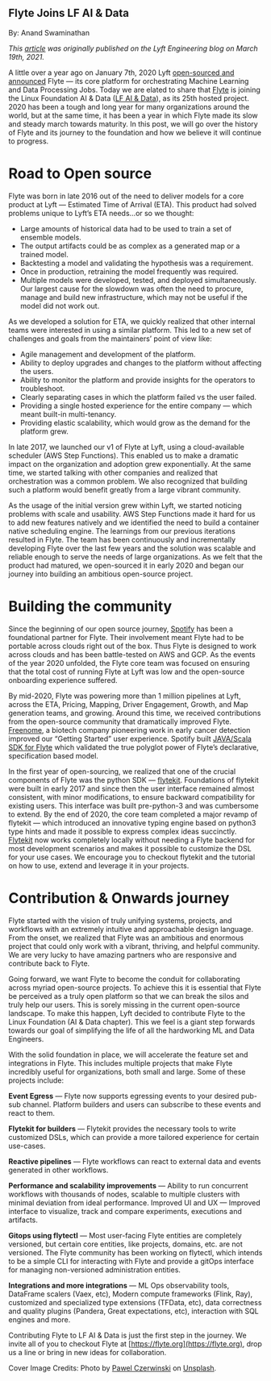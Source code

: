 ## Flyte Joins LF AI & Data

By: Anand Swaminathan

*This [article](https://eng.lyft.com/flyte-joins-lf-ai-data-48c9b4b60eec) was originally published on the Lyft Engineering blog on March 19th, 2021.*

A little over a year ago on January 7th, 2020 Lyft [open-sourced and announced](https://eng.lyft.com/introducing-flyte-cloud-native-machine-learning-and-data-processing-platform-fb2bb3046a59) Flyte — its core platform for orchestrating Machine Learning and Data Processing Jobs. Today we are elated to share that [Flyte](https://flyte.org/) is joining the Linux Foundation AI & Data ([LF AI & Data](https://lfaidata.foundation/)), as its 25th hosted project. 2020 has been a tough and long year for many organizations around the world, but at the same time, it has been a year in which Flyte made its slow and steady march towards maturity. In this post, we will go over the history of Flyte and its journey to the foundation and how we believe it will continue to progress.

# Road to Open source
Flyte was born in late 2016 out of the need to deliver models for a core product at Lyft — Estimated Time of Arrival (ETA). This product had solved problems unique to Lyft’s ETA needs…or so we thought:

- Large amounts of historical data had to be used to train a set of ensemble models.
- The output artifacts could be as complex as a generated map or a trained model.
- Backtesting a model and validating the hypothesis was a requirement.
- Once in production, retraining the model frequently was required.
- Multiple models were developed, tested, and deployed simultaneously. Our largest cause for the slowdown was often the need to procure, manage and build new infrastructure, which may not be useful if the model did not work out.

As we developed a solution for ETA, we quickly realized that other internal teams were interested in using a similar platform. This led to a new set of challenges and goals from the maintainers’ point of view like:

- Agile management and development of the platform.
- Ability to deploy upgrades and changes to the platform without affecting the users.
- Ability to monitor the platform and provide insights for the operators to troubleshoot.
- Clearly separating cases in which the platform failed vs the user failed.
- Providing a single hosted experience for the entire company — which meant built-in multi-tenancy.
- Providing elastic scalability, which would grow as the demand for the platform grew.

In late 2017, we launched our v1 of Flyte at Lyft, using a cloud-available scheduler (AWS Step Functions). This enabled us to make a dramatic impact on the organization and adoption grew exponentially. At the same time, we started talking with other companies and realized that orchestration was a common problem. We also recognized that building such a platform would benefit greatly from a large vibrant community.

As the usage of the initial version grew within Lyft, we started noticing problems with scale and usability. AWS Step Functions made it hard for us to add new features natively and we identified the need to build a container native scheduling engine. The learnings from our previous iterations resulted in Flyte. The team has been continuously and incrementally developing Flyte over the last few years and the solution was scalable and reliable enough to serve the needs of large organizations. As we felt that the product had matured, we open-sourced it in early 2020 and began our journey into building an ambitious open-source project.

# Building the community
Since the beginning of our open source journey, [Spotify](https://www.spotify.com/) has been a foundational partner for Flyte. Their involvement meant Flyte had to be portable across clouds right out of the box. Thus Flyte is designed to work across clouds and has been battle-tested on AWS and GCP. As the events of the year 2020 unfolded, the Flyte core team was focused on ensuring that the total cost of running Flyte at Lyft was low and the open-source onboarding experience suffered.

By mid-2020, Flyte was powering more than 1 million pipelines at Lyft, across the ETA, Pricing, Mapping, Driver Engagement, Growth, and Map generation teams, and growing. Around this time, we received contributions from the open-source community that dramatically improved Flyte. [Freenome](https://www.freenome.com/), a biotech company pioneering work in early cancer detection improved our “Getting Started” user experience. Spotify built [JAVA/Scala SDK for Flyte](https://github.com/spotify/flytekit-java) which validated the true polyglot power of Flyte’s declarative, specification based model.

In the first year of open-sourcing, we realized that one of the crucial components of Flyte was the python SDK — [flytekit](https://github.com/flyteorg/flytekit). Foundations of flytekit were built in early 2017 and since then the user interface remained almost consistent, with minor modifications, to ensure backward compatibility for existing users. This interface was built pre-python-3 and was cumbersome to extend. By the end of 2020, the core team completed a major revamp of flytekit — which introduced an innovative typing engine based on python3 type hints and made it possible to express complex ideas succinctly. [Flytekit](https://docs.flyte.org/projects/flytekit/en/latest/) now works completely locally without needing a Flyte backend for most development scenarios and makes it possible to customize the DSL for your use cases. We encourage you to checkout flytekit and the tutorial on how to use, extend and leverage it in your projects.

# Contribution & Onwards journey
Flyte started with the vision of truly unifying systems, projects, and workflows with an extremely intuitive and approachable design language. From the onset, we realized that Flyte was an ambitious and enormous project that could only work with a vibrant, thriving, and helpful community. We are very lucky to have amazing partners who are responsive and contribute back to Flyte.

Going forward, we want Flyte to become the conduit for collaborating across myriad open-source projects. To achieve this it is essential that Flyte be perceived as a truly open platform so that we can break the silos and truly help our users. This is sorely missing in the current open-source landscape. To make this happen, Lyft decided to contribute Flyte to the Linux Foundation (AI & Data chapter). This we feel is a giant step forwards towards our goal of simplifying the life of all the hardworking ML and Data Engineers.

With the solid foundation in place, we will accelerate the feature set and integrations in Flyte. This includes multiple projects that make Flyte incredibly useful for organizations, both small and large. Some of these projects include:

**Event Egress** — Flyte now supports egressing events to your desired pub-sub channel. Platform builders and users can subscribe to these events and react to them.

**Flytekit for builders** — Flytekit provides the necessary tools to write customized DSLs, which can provide a more tailored experience for certain use-cases.

**Reactive pipelines** — Flyte workflows can react to external data and events generated in other workflows.

**Performance and scalability improvements** — Ability to run concurrent workflows with thousands of nodes, scalable to multiple clusters with minimal deviation from ideal performance.
Improved UI and UX — Improved interface to visualize, track and compare experiments, executions and artifacts.

**Gitops using flytectl** — Most user-facing Flyte entities are completely versioned, but certain core entities, like projects, domains, etc. are not versioned. The Flyte community has been working on flytectl, which intends to be a simple CLI for interacting with Flyte and provide a gitOps interface for managing non-versioned administration entities.

**Integrations and more integrations** — ML Ops observability tools, DataFrame scalers (Vaex, etc), Modern compute frameworks (Flink, Ray), customized and specialized type extensions (TFData, etc), data correctness and quality plugins (Pandera, Great expectations, etc), interaction with SQL engines and more.

Contributing Flyte to LF AI & Data is just the first step in the journey. We invite all of you to checkout Flyte at [https://flyte.org](https://flyte.org), drop us a line or bring in new ideas for collaboration.

Cover Image Credits: Photo by [Pawel Czerwinski](https://unsplash.com/@pawel_czerwinski) on [Unsplash](https://unsplash.com/photos/hNrd99q5peI).


